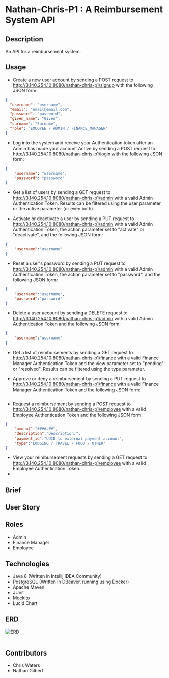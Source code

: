 # Nathan-Chris-P1 : A Reimbursement System API

## Description
An API for a reimbursement system.

## Usage
* Create a new user account by sending a POST request to http://3.140.254.10:8080/nathan-chris-p1/signup with the following JSON form: 
```json
{
  "username": "username",
  "email": "email@email.com",
  "password": "password",
  "given_name": "Given",
  "surname": "Surname",
  "role": "EMLOYEE / ADMIN / FINANCE_MANAGER"
}
```

* Log into the system and receive your Authentication token after an Admin has made your account Active by sending a POST request to http://3.140.254.10:8080/nathan-chris-p1/login with the following JSON form:
```json
{
    "username": "username",
    "password": "password"
}
```

* Get a list of users by sending a GET request to http://3.140.254.10:8080/nathan-chris-p1/admin with a valid Admin Authentication Token. Results can be filtered using the user parameter or the active parameter (or even both).<br/>

* Activate or deactivate a user by sending a PUT request to http://3.140.254.10:8080/nathan-chris-p1/admin with a valid Admin Authentication Token, the action parameter set to "activate" or "deactivate", and the following JSON form:
```json
{
    "username":"username"
}
```

* Reset a user's password by sending a PUT request to http://3.140.254.10:8080/nathan-chris-p1/admin with a valid Admin Authentication Token, the action parameter set to "password", and the following JSON form:
```json
{
    "username":"username",
    "password":"password"
}
```

* Delete a user account by sending a DELETE request to http://3.140.254.10:8080/nathan-chris-p1/admin with a valid Admin Authentication Token and the following JSON form:
```json
{
    "username":"username"
}
```

* Get a list of reimbursements by sending a GET request to http://3.140.254.10:8080/nathan-chris-p1/finance with a valid Finance Manager Authentication Token and the view parameter set to "pending" or "resolved". Results can be filtered using the type parameter.<br/>

* Approve or deny a reimbursement by sending a PUT request to http://3.140.254.10:8080/nathan-chris-p1/finance with a valid Finance Manager Authentication Token and the following JSON form:
```json

```

* Request a reimbursement by sending a POST request to http://3.140.254.10:8080/nathan-chris-p1/employee with a valid Employee Authentication Token and the following JSON form:
```json
{
    "amount":"####.##",
    "description":"Description.",
    "payment_id":"UUID to external payment account",
    "type":"LODGING / TRAVEL / FOOD / OTHER"
}
```

* View your reimbursement requests by sending a GET request to http://3.140.254.10:8080/nathan-chris-p1/employee with a valid Employee Authentication Token.
* 

## Brief

## User Story

## Roles
* Admin
* Finance Manager
* Employee

## Technologies
* Java 8 (Written in Intellij IDEA Community)
* PostgreSQL (Written in DBeaver, running using Docker)
* Apache Maven
* JUnit
* Mockito
* Lucid Chart

## ERD
<img src="src/main/resources/P0 ERD.png" alt="ERD" style="float: left; margin-right: 10px;" />
<br><br>

## Contributors
* Chris Waters
* Nathan Gilbert